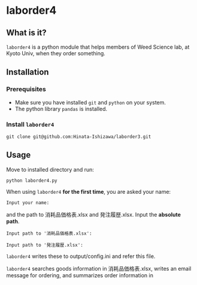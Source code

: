 # laborder4

## What is it?
`laborder4` is a python module that helps members of Weed Science lab, at Kyoto Univ, when they order something.

## Installation

### Prerequisites
- Make sure you have installed `git` and `python` on your system.
- The python library `pandas` is installed.

### Install `laborder4`
```
git clone git@github.com:Hinata-Ishizawa/laborder3.git
```

## Usage
Move to installed directory and run:

```
python laborder4.py
```

When using `laborder4` **for the first time**, you are asked your name: 

```
Input your name:
```

and the path to 消耗品価格表.xlsx and 発注履歴.xlsx. Input the **absolute path**.

```
Input path to '消耗品価格表.xlsx':

Input path to '発注履歴.xlsx': 
```

`laborder4` writes these to output/config.ini and refer this file.

`laborder4` searches goods information in 消耗品価格表.xlsx, writes an email message for ordering, and summarizes order information in 
